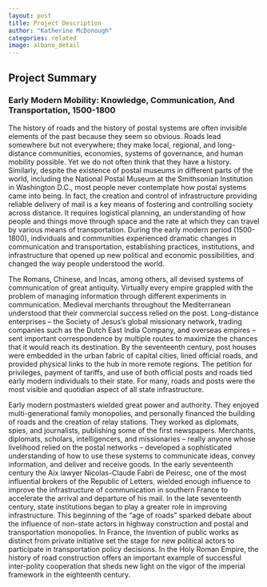 ```yaml
---
layout: post
title: Project Description
author: "Katherine McDonough"
categories: related
image: albano_detail
---
```


## Project Summary
### Early Modern Mobility: Knowledge, Communication, And Transportation, 1500-1800


The history of roads and the history of postal systems are often invisible elements of the past because they seem so obvious. Roads lead somewhere but not everywhere; they make local, regional, and long-distance communities, economies, systems of governance, and human mobility possible. Yet we do not often think that they have a history. Similarly, despite the existence of postal museums in different parts of the world, including the National Postal Museum at the Smithsonian Institution in Washington D.C., most people never contemplate how postal systems came into being. In fact, the creation and control of infrastructure providing reliable delivery of mail is a key means of fostering and controlling society across distance. It requires logistical planning, an understanding of how people and things move through space and the rate at which they can travel by various means of transportation. During the early modern period (1500-1800), individuals and communities experienced dramatic changes in communication and transportation, establishing practices, institutions, and infrastructure that opened up new political and economic possibilities, and changed the way people understood the world.

The Romans, Chinese, and Incas, among others, all devised systems of communication of great antiquity. Virtually every empire grappled with the problem of managing information through different experiments in communication. Medieval merchants throughout the Mediterranean understood that their commercial success relied on the post. Long-distance enterprises – the Society of Jesus’s global missionary network, trading companies such as the Dutch East India Company, and overseas empires – sent important correspondence by multiple routes to maximize the chances that it would reach its destination. By the seventeenth century, post houses were embedded in the urban fabric of capital cities, lined official roads, and provided physical links to the hub in more remote regions. The petition for privileges, payment of tariffs, and use of both official posts and roads tied early modern individuals to their state. For many, roads and posts were the most visible and quotidian aspect of all state infrastructure.

Early modern postmasters wielded great power and authority. They enjoyed multi-generational family monopolies, and personally financed the building of roads and the creation of relay stations. They worked as diplomats, spies, and journalists, publishing some of the first newspapers. Merchants, diplomats, scholars, intelligencers, and missionaries – really anyone whose livelihood relied on the postal networks – developed a sophisticated understanding of how to use these systems to communicate ideas, convey information, and deliver and receive goods. In the early seventeenth century the Aix lawyer Nicolas-Claude Fabri de Peiresc, one of the most influential brokers of the Republic of Letters, wielded enough influence to improve the infrastructure of communication in southern France to accelerate the arrival and departure of his mail. In the late seventeenth century, state institutions began to play a greater role in improving infrastructure. This beginning of the “age of roads” sparked debate about the influence of non-state actors in highway construction and postal and transportation monopolies. In France, the invention of public works as distinct from private initiative set the stage for new political actors to participate in transportation policy decisions. In the Holy Roman Empire, the history of road construction offers an important example of successful inter-polity cooperation that sheds new light on the vigor of the imperial framework in the eighteenth century.
